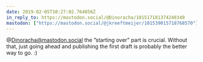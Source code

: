 ```yaml
---
date: 2019-02-05T10:27:02.764056Z
in_reply_to: https://mastodon.social/@Dinoracha/101517181374248349
mastodon: ["https://mastodon.social/@jkreeftmeijer/101539015718768570"]
---
```

@Dinoracha@mastodon.social the ”starting over” part is crucial. Without that, just going ahead and publishing the first draft is probably the better way to go. :)
